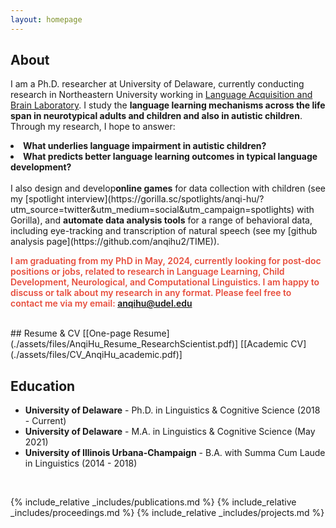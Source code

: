 ```yaml
---
layout: homepage
---
```


## About

I am a Ph.D. researcher at University of Delaware, currently conducting research in Northeastern University working in [Language Acquisition and Brain Laboratory](https://qlab.sites.northeastern.edu/#_ga=2.94446172.1301808369.1631565118-881301409.1631216206). I study the <b>language learning mechanisms across the life span in neurotypical adults and children and also in autistic children</b>. Through my research, I hope to answer:
<br>
  <li><b><style="padding-left: 4rem">What underlies language impairment in autistic children?</b></li>
  <li><b><style="padding-left: 4rem">What predicts better language learning outcomes in typical language development?</b></li>
<br>
I also design and develop<b>online games</b> for data collection with children (see my [spotlight interview](https://gorilla.sc/spotlights/anqi-hu/?utm_source=twitter&utm_medium=social&utm_campaign=spotlights) with Gorilla), and <b>automate data analysis tools</b> for a range of behavioral data, including eye-tracking and transcription of natural speech (see my [github analysis page](https://github.com/anqihu2/TIME)). 

<strong style="color:#e74d3c; font-weight:600"><strong style="color:#e74d3c; font-weight:600">I am graduating from my PhD in May, 2024, currently looking for post-doc positions or jobs, related to research in Language Learning, Child Development, Neurological, and Computational Linguistics. I am happy to discuss or talk about my research in any format. Please feel free to contact me via my email: anqihu@udel.edu</strong></strong>

<br>
## Resume & CV
[[One-page Resume](./assets/files/AnqiHu_Resume_ResearchScientist.pdf)] [[Academic CV](./assets/files/CV_AnqiHu_academic.pdf)] 


## Education
- **University of Delaware** - Ph.D. in Linguistics & Cognitive Science (2018 - Current)
- **University of Delaware** - M.A. in Linguistics & Cognitive Science (May 2021)
- **University of Illinois Urbana-Champaign** - B.A. with Summa Cum Laude in Linguistics  (2014 - 2018)
<br>

{% include_relative _includes/publications.md %}
{% include_relative _includes/proceedings.md %}
{% include_relative _includes/projects.md %}